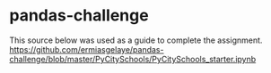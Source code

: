# pandas-challenge
This source below was used as a guide to complete the assignment. 
https://github.com/ermiasgelaye/pandas-challenge/blob/master/PyCitySchools/PyCitySchools_starter.ipynb
